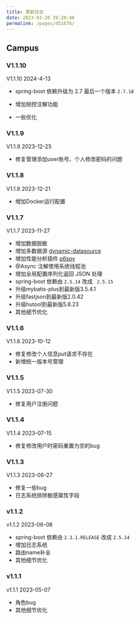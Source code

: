 ```yaml
---
title: 更新日志
date: 2023-03-20 20:20:48
permalink: /pages/d5167b/
---
```

## Campus

### V1.1.10

V1.1.10 2024-4-13

- spring-boot 依赖升级为 2.7 最后一个版本 `2.7.18`

- 增加频控注解功能

- 一些优化

### V1.1.9

V1.1.9 2023-12-25

- 修复管理添加user账号、个人修改密码的问题

### V1.1.8

V1.1.8 2023-12-21

- 增加Docker运行配置

### V1.1.7

V1.1.7 2023-11-27

- 增加数据脱敏
- 增加多数据源 [dynamic-datasource](https://www.kancloud.cn/tracy5546/dynamic-datasource/2264611)
- 增加性能分析插件 [p6spy](https://baomidou.com/pages/833fab/)
- @Async 注解使用系统线程池
- 增加全局配置序列化返回 JSON 处理
- spring-boot 依赖由 `2.5.14` 改成 ` 2.5.15`
- 升级mybatis-plus到最新版3.5.4.1
- 升级fastjson到最新版2.0.42
- 升级hutool到最新版5.8.23
- 其他细节优化

### V1.1.6

V1.1.6 2023-10-12

- 修复修改个人信息put请求不存在
- 新增统一版本号管理

### V1.1.5

V1.1.5 2023-07-30

- 修复用户注册问题

### V1.1.4

V1.1.4 2023-07-15

- 修复修改用户时密码重置为空的bug

### V1.1.3

V1.1.3 2023-06-27

- 修复一些bug
- 日志系统排除敏感属性字段

### v1.1.2

v1.1.2 2023-06-08

- spring-boot 依赖由 `2.3.1.RELEASE` 改成 `2.5.14`
- 增加日志系统
- 路由name补全
- 其他细节优化

### v1.1.1

v1.1.1 2023-05-07

- 角色bug
- 其他细节优化
